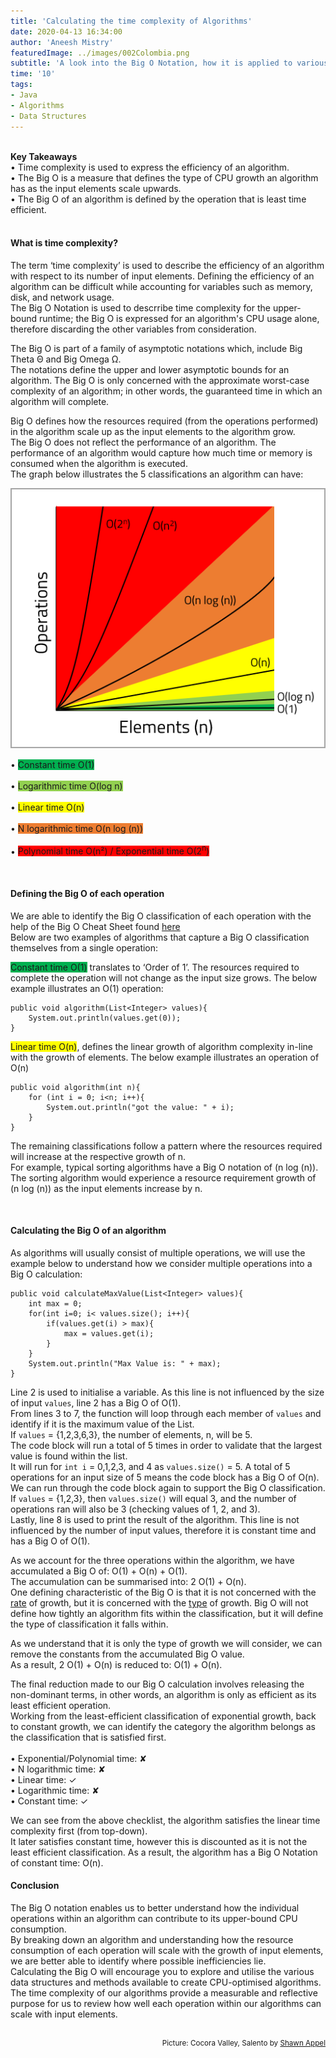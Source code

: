 ```yaml
---
title: 'Calculating the time complexity of Algorithms'
date: 2020-04-13 16:34:00
author: 'Aneesh Mistry'
featuredImage: ../images/002Colombia.png
subtitle: 'A look into the Big O Notation, how it is applied to various data structures in Java and how it can be used to calculate the efficiency of an algorithm.'
time: '10'
tags:
- Java
- Algorithms
- Data Structures
---
```

<br>
<strong>Key Takeaways</strong><br>
&#8226; Time complexity is used to express the efficiency of an algorithm.<br>
&#8226; The Big O is a measure that defines the type of CPU growth an algorithm has as the input elements scale upwards.<br>
&#8226; The Big O of an algorithm is defined by the operation that is least time efficient.<br>


<br>
<h4>What is time complexity?</h4>
<p>
The term ‘time complexity’ is used to describe the efficiency of an algorithm with respect to its number of input elements. Defining the efficiency of an algorithm can be difficult while accounting for variables such as memory, disk, and network usage.<br>
The Big O Notation is used to descrribe time complexity for the upper-bound runtime; the Big O is expressed for an algorithm's CPU usage alone, therefore discarding the other variables from consideration.
</p>
<p>
The Big O is part of a family of asymptotic notations which, include Big Theta Θ and Big Omega Ω.<br>
The notations define the upper and lower asymptotic bounds for an algorithm. The Big O is only concerned with the approximate worst-case complexity of an algorithm; in other words, the guaranteed time in which an algorithm will complete.
</p>
<p>
Big O defines how the resources required (from the operations performed) in the algorithm scale up as the input elements to the algorithm grow.<br>
The Big O does not reflect the performance of an algorithm. The performance of an algorithm would capture how much time or memory is consumed when the algorithm is executed.<br>
The graph below illustrates the 5 classifications an algorithm can have:
</p>


![Big O categorization](../../src/images/002Graph.png)

&#8226; <span style="background-color: rgb(0,176,80)">Constant time O(1)</span><br><br>
&#8226; <span style="background-color: rgb(146,208,80)">Logarithmic time O(log n)</span><br><br>
&#8226; <span style="background-color: #FFFF00">Linear time O(n)</span><br><br>
&#8226; <span style="background-color: rgb(237,125,49)">N logarithmic time O(n log (n))</span><br><br>
&#8226; <span style="background-color: rgb(255,0,0)">Polynomial time O(n&sup2;) / Exponential time O(2<sup>n</sup>)</span><br>


<br>
<h4>Defining the Big O of each operation</h4>
<p>

We are able to identify the Big O classification of each operation with the help of the Big O Cheat Sheet found <a target="_blank" href="https://www.bigocheatsheet.com/">here</a><br>
Below are two examples of algorithms that capture a Big O classification themselves from a single operation:<br>

<span style="background-color: rgb(0,176,80)">Constant time O(1)</span> translates to ‘Order of 1’. The resources required to complete the operation will not change as the input size grows. The below example illustrates an O(1) operation:<br>
</p>

```java{numberLines: true}
public void algorithm(List<Integer> values){
    System.out.println(values.get(0));
}
```

<p>
<span style="background-color: #FFFF00">Linear time O(n)</span>, defines the linear growth of algorithm complexity in-line with the growth of elements. The below example illustrates an operation of O(n)<br>
</p>

```java{numberLines: true}
public void algorithm(int n){
    for (int i = 0; i<n; i++){
        System.out.println("got the value: " + i);
    }
}

```
<p>
The remaining classifications follow a pattern where the resources required will increase at the respective growth of n.<br>
For example, typical sorting algorithms have a Big O notation of (n log (n)). The sorting algorithm would experience a resource requirement growth of (n log (n)) as the input elements increase by n. 
</p>
<br>
<h4>Calculating the Big O of an algorithm</h4>
<p>
As algorithms will usually consist of multiple operations, we will use the example below to understand how we consider multiple operations into a Big O calculation:<br>
</p>

```java{numberLines: true}
public void calculateMaxValue(List<Integer> values){
    int max = 0;
    for(int i=0; i< values.size(); i++){
        if(values.get(i) > max){
            max = values.get(i);
        }
    }
    System.out.println("Max Value is: " + max);
}

```


<p>
Line 2 is used to initialise a variable. As this line is not influenced by the size of input <code class="language-java">values</code>, line 2 has a Big O of O(1). <br>
From lines 3 to 7, the function will loop through each member of <code class="language-java">values</code> and identify if it is the maximum value of the List.<br>
If <code class="language-java">values</code> = {1,2,3,6,3}, the number of elements, n, will be 5. <br>
The code block will run a total of 5 times in order to validate that the largest value is found within the list.<br>
It will run for <code class="language-java">int i</code> = 0,1,2,3, and 4 as <code class="language-java">values.size()</code> = 5. A total of 5 operations for an input size of 5 means the code block has a Big O of O(n).<br>
We can run through the code block again to support the Big O classification. If <code class="language-java">values</code> = {1,2,3}, then <code class="language-java">values.size()</code> will equal 3, and the number of operations ran will also be 3 (checking values of 1, 2, and 3).<br>
Lastly, line 8 is used to print the result of the algorithm. This line is not influenced by the number of input values, therefore it is constant time and has a Big O of O(1).
</p>
<p>
As we account for the three operations within the algorithm, we have accumulated a Big O of: O(1) + O(n) + O(1).<br>
The accumulation can be summarised into: 2 O(1) + O(n).<br>
One defining characteristic of the Big O is that it is not concerned with the <u>rate</u> of growth, but it is concerned with the <u>type</u> of growth. Big O will not define how tightly an algorithm fits within the classification, but it will define the type of classification it falls within.</p>
<p>
As we understand that it is only the type of growth we will consider, we can remove the constants from the accumulated Big O value.<br>
As a result, 2 O(1) + O(n) is reduced to: O(1) + O(n).<br>
</p>
<p>
The final reduction made to our Big O calculation involves releasing the non-dominant terms, in other words, an algorithm is only as efficient as its least efficient operation.<br>
Working from the least-efficient classification of exponential growth, back to constant growth, we can identify the category the algorithm belongs as the classification that is satisfied first.<br><br>
&#8226; Exponential/Polynomial time: &#10008;<br>
&#8226; N logarithmic time: &#10008;<br>
&#8226; Linear time: &#10003;<br>
&#8226; Logarithmic time: &#10008;<br>
&#8226; Constant time: &#10003;
</p>
<p>
We can see from the above checklist, the algorithm satisfies the linear time complexity first (from top-down).<br>
It later satisfies constant time, however this is discounted as it is not the least efficient classification. As a result, the algorithm has a Big O Notation of constant time: O(n).<br>
</p>
<h4>Conclusion</h4>
<p>
The Big O notation enables us to better understand how the individual operations within an algorithm can contribute to its upper-bound CPU consumption.<br>
By breaking down an algorithm and understanding how the resource consumption of each operation will scale with the growth of input elements, we are better able to identify where possible inefficiencies lie.<br>
Calculating the Big O will encourage you to explore and utilise the various data structures and methods available to create CPU-optimised algorithms.<br>
The time complexity of our algorithms provide a measurable and reflective purpose for us to review how well each operation within our algorithms can scale with input elements.
</p>
<br>
<small style="float: right;" >Picture: Cocora Valley, Salento by <a target="_blank" href="https://unsplash.com/@shawn_appel">Shawn Appel</small></a><br>

